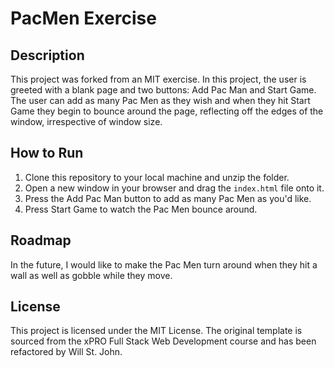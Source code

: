 # PacMen Exercise

## Description
This project was forked from an MIT exercise. In this project, the user is greeted with a blank page and two buttons: Add Pac Man and Start Game.
The user can add as many Pac Men as they wish and when they hit Start Game they begin to bounce around the page,
reflecting off the edges of the window, irrespective of window size.

## How to Run
1. Clone this repository to your local machine and unzip the folder.
2. Open a new window in your browser and drag the `index.html` file onto it.
3. Press the Add Pac Man button to add as many Pac Men as you'd like.
4. Press Start Game to watch the Pac Men bounce around.

## Roadmap
In the future, I would like to make the Pac Men turn around when they hit a wall as well as gobble while they move. 

## License
This project is licensed under the MIT License. The original template is sourced from the xPRO Full Stack Web Development course and has been refactored by Will St. John.
